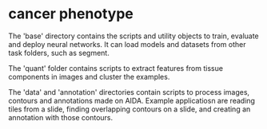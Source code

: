 # cancer phenotype

The 'base' directory contains the scripts and utility objects to train, evaluate and deploy neural networks.
It can load models and datasets from other task folders, such as segment.

The 'quant' folder contains scripts to extract features from tissue components in images and cluster the examples.

The 'data' and 'annotation' directories contain scripts to process images, contours and annotations made on AIDA. Example applicatiosn are reading tiles from a slide, finding overlapping contours on a slide, and creating an annotation with those contours.
